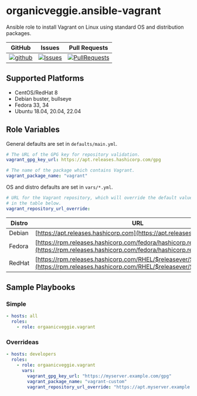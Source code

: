 # organicveggie.ansible-vagrant

Ansible role to install Vagrant on Linux using standard OS and distribution packages.

|GitHub|Issues|Pull Requests|
|---|---|---|
|[![github](https://github.com/organicveggie/ansible-vagrant/workflows/Molecule/badge.svg)](https://github.com/organicveggie/ansible-vagrant/actions)|[![Issues](https://img.shields.io/github/issues/organicveggie/ansible-vagrant.svg)](https://github.com/organicveggie/ansible-vagrant/issues/)|[![PullRequests](https://img.shields.io/github/issues-pr-closed-raw/organicveggie/ansible-vagrant.svg)](https://github.com/organicveggie/ansible-vagrant/pulls/)|

## Supported Platforms

* CentOS/RedHat 8
* Debian buster, bullseye
* Fedora 33, 34
* Ubuntu 18.04, 20.04, 22.04

## Role Variables

General defaults are set in `defaults/main.yml`. 

```yaml
# The URL of the GPG key for repository validation.
vagrant_gpg_key_url: https://apt.releases.hashicorp.com/gpg

# The name of the package which contains Vagrant.
vagrant_package_name: "vagrant" 
```

OS and distro defaults are set in
`vars/*.yml`.

```yaml
# URL for the Vagrant repository, which will override the default value. Default URLs are shown
# in the table below.
vagrant_repository_url_override: 
```

|Distro|URL|
|---|---|
|Debian|[https://apt.releases.hashicorp.com](https://apt.releases.hashicorp.com)|
|Fedora|[https://rpm.releases.hashicorp.com/fedora/hashicorp.repo](https://rpm.releases.hashicorp.com/fedora/hashicorp.repo)|
|RedHat|[https://rpm.releases.hashicorp.com/RHEL/$releasever/$basearch/stable](https://rpm.releases.hashicorp.com/RHEL/$releasever/$basearch/stable)|

## Sample Playbooks

### Simple

```yaml
- hosts: all
  roles:
    - role: orgaanicveggie.vagrant
```

### Overrideas

```yaml
- hosts: developers
  roles:
    - role: orgaanicveggie.vagrant
      vars:
        vagrant_gpg_key_url: "https://myserver.example.com/gpg"
        vagrant_package_name: "vagrant-custom"
        vagrant_repository_url_override: "https://apt.myserver.example.com"
```
